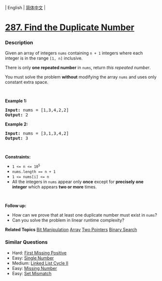 | English | [简体中文](README.md) |

# [287. Find the Duplicate Number](https://leetcode-cn.com/problems/find-the-duplicate-number)
 ### Description
<p>Given an array of integers <code>nums</code> containing&nbsp;<code>n + 1</code> integers where each integer is in the range <code>[1, n]</code> inclusive.</p>

<p>There is only <strong>one repeated number</strong> in <code>nums</code>, return <em>this&nbsp;repeated&nbsp;number</em>.</p>

<p>You must solve the problem <strong>without</strong> modifying the array <code>nums</code>&nbsp;and uses only constant extra space.</p>

<p>&nbsp;</p>
<p><strong>Example 1:</strong></p>

<pre>
<strong>Input:</strong> nums = [1,3,4,2,2]
<strong>Output:</strong> 2
</pre>

<p><strong>Example 2:</strong></p>

<pre>
<strong>Input:</strong> nums = [3,1,3,4,2]
<strong>Output:</strong> 3
</pre>

<p>&nbsp;</p>
<p><strong>Constraints:</strong></p>

<ul>
	<li><code>1 &lt;= n &lt;= 10<sup>5</sup></code></li>
	<li><code>nums.length == n + 1</code></li>
	<li><code>1 &lt;= nums[i] &lt;= n</code></li>
	<li>All the integers in <code>nums</code> appear only <strong>once</strong> except for <strong>precisely one integer</strong> which appears <strong>two or more</strong> times.</li>
</ul>

<p>&nbsp;</p>
<p><b>Follow up:</b></p>

<ul>
	<li>How can we prove that at least one duplicate number must exist in <code>nums</code>?</li>
	<li>Can you solve the problem in linear runtime complexity?</li>
</ul>

**Related Topics**  [Bit Manipulation](https://leetcode-cn.com/tag/bit-manipulation) [Array](https://leetcode-cn.com/tag/array) [Two Pointers](https://leetcode-cn.com/tag/two-pointers) [Binary Search](https://leetcode-cn.com/tag/binary-search) 

### Similar Questions
 - Hard:	[First Missing Positive](https://leetcode-cn.com/problems/first-missing-positive) 
 - Easy:	[Single Number](https://leetcode-cn.com/problems/single-number) 
 - Medium:	[Linked List Cycle II](https://leetcode-cn.com/problems/linked-list-cycle-ii) 
 - Easy:	[Missing Number](https://leetcode-cn.com/problems/missing-number) 
 - Easy:	[Set Mismatch](https://leetcode-cn.com/problems/set-mismatch) 

